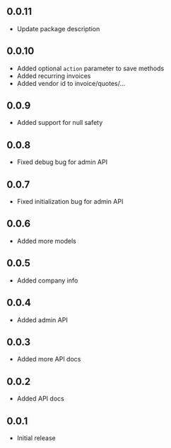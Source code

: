 ## 0.0.11
- Update package description

## 0.0.10
- Added optional `action` parameter to save methods
- Added recurring invoices
- Added vendor id to invoice/quotes/...

## 0.0.9

* Added support for null safety

## 0.0.8

* Fixed debug bug for admin API

## 0.0.7

* Fixed initialization bug for admin API

## 0.0.6

* Added more models 

## 0.0.5

* Added company info 

## 0.0.4

* Added admin API

## 0.0.3

* Added more API docs

## 0.0.2

* Added API docs

## 0.0.1

* Initial release
